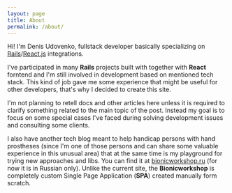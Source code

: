 ```yaml
---
layout: page
title: About
permalink: /about/
---
```


Hi! I'm Denis Udovenko, fullstack developer basically specializing on [Rails](http://rubyonrails.org/)/[React.js](https://reactjs.org/) integrations.

I've participated in many **Rails** projects built with together with **React** forntend
and I'm still involved in development based on mentioned tech stack. This kind of job gave
me some experience that might be useful for other developers, that's why I decided to
create this site.

I'm not planning to retell docs and other articles here unless it is required to clarify
something related to the main topic of the post. Instead my goal is to focus on some special
cases I've faced during solving development issues and consulting some clients.

I also have another tech blog meant to help handicap persons with hand prostheses (since
I'm one of those persons and can share some valuable experience in this unusual area) that
at the same time is my playground for trying new approaches and libs. You can find it at
[bionicworkshop.ru](https://bionicworkshop.ru) (for now it is in Russian only). Unlike
the current site, the **Bionicworkshop** is completely custom Single Page Application (**SPA**)
created manually form scratch.
